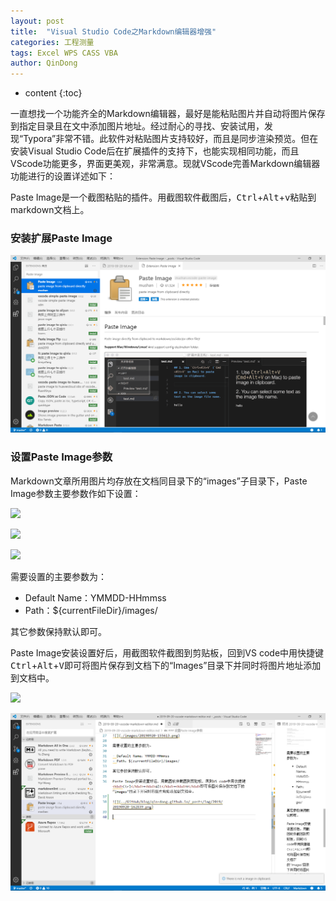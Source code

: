 ```yaml
---
layout: post
title:  "Visual Studio Code之Markdown编辑器增强"
categories: 工程测量
tags: Excel WPS CASS VBA
author: QinDong
---
```

* content
{:toc}

一直想找一个功能齐全的Markdown编辑器，最好是能粘贴图片并自动将图片保存到指定目录且在文中添加图片地址。经过耐心的寻找、安装试用，发现“Typora”非常不错。此软件对粘贴图片支持较好，而且是同步渲染预览。但在安装Visual Studio Code后在扩展插件的支持下，也能实现相同功能，而且VScode功能更多，界面更美观，非常满意。现就VScode完善Markdown编辑器功能进行的设置详述如下：

Paste Image是一个截图粘贴的插件。用截图软件截图后，<kbd>Ctrl</kbd>+<kbd>Alt</kbd>+<kbd>v</kbd>粘贴到markdown文档上。

### 安装扩展Paste Image

![](images/20190920-154140.png)

### 设置Paste Image参数

Markdown文章所用图片均存放在文档同目录下的“images”子目录下，Paste Image参数主要参数作如下设置：

![](/images/20190920-155526.png)

![](/images/20190920-162015.png)

![](/images/20190920-155613.png)

需要设置的主要参数为：

- Default Name：YMMDD-HHmmss
- Path：${currentFileDir}/images/

其它参数保持默认即可。

Paste Image安装设置好后，用截图软件截图到剪贴板，回到VS code中用快捷键<kbd>Ctrl</kbd>+<kbd>Alt</kbd>+<kbd>V</kbd>即可将图片保存到文档下的“Images”目录下并同时将图片地址添加到文档中。

![](../GitHub/blog/qin-dong.github.io/_posts/img/2019/20190920-162839.png)


![](../img/2019/20190920-163204.png)